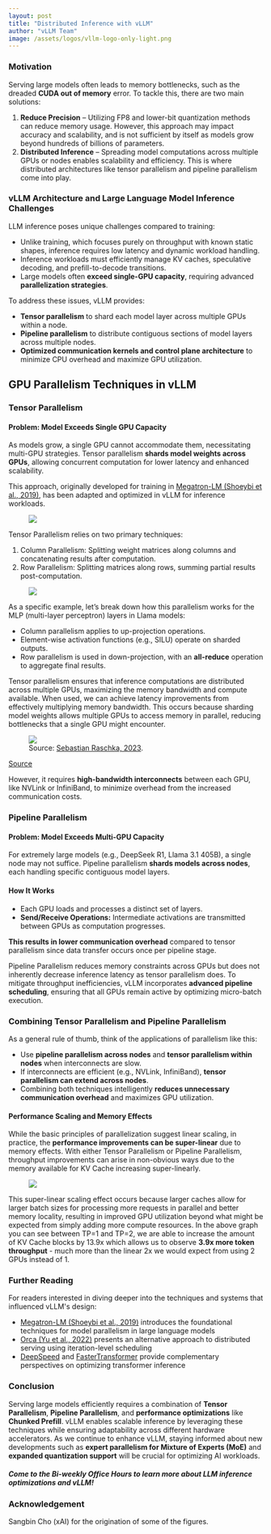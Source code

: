 ```yaml
---
layout: post
title: "Distributed Inference with vLLM"
author: "vLLM Team"
image: /assets/logos/vllm-logo-only-light.png
---
```


### Motivation

Serving large models often leads to memory bottlenecks, such as the dreaded **CUDA out of memory** error. To tackle this, there are two main solutions:

1. **Reduce Precision** – Utilizing FP8 and lower-bit quantization methods can reduce memory usage. However, this approach may impact accuracy and scalability, and is not sufficient by itself as models grow beyond hundreds of billions of parameters.  
2. **Distributed Inference** – Spreading model computations across multiple GPUs or nodes enables scalability and efficiency. This is where distributed architectures like tensor parallelism and pipeline parallelism come into play.

### vLLM Architecture and Large Language Model Inference Challenges

LLM inference poses unique challenges compared to training:

* Unlike training, which focuses purely on throughput with known static shapes, inference requires low latency and dynamic workload handling.  
* Inference workloads must efficiently manage KV caches, speculative decoding, and prefill-to-decode transitions.  
* Large models often **exceed single-GPU capacity**, requiring advanced **parallelization strategies**.

To address these issues, vLLM provides:

* **Tensor parallelism** to shard each model layer across multiple GPUs within a node.  
* **Pipeline parallelism** to distribute contiguous sections of model layers across multiple nodes.  
* **Optimized communication kernels and control plane architecture** to minimize CPU overhead and maximize GPU utilization.

## GPU Parallelism Techniques in vLLM

### Tensor Parallelism

#### Problem: Model Exceeds Single GPU Capacity

As models grow, a single GPU cannot accommodate them, necessitating multi-GPU strategies. Tensor parallelism **shards model weights across GPUs**, allowing concurrent computation for lower latency and enhanced scalability.

This approach, originally developed for training in [Megatron-LM (Shoeybi et al., 2019\)](https://arxiv.org/abs/1909.08053), has been adapted and optimized in vLLM for inference workloads.

<figure>
  <img src="/assets/figures/distributed-inference/tp_strategies.png" />
</figure>

Tensor Parallelism relies on two primary techniques:

1. Column Parallelism: Splitting weight matrices along columns and concatenating results after computation.  
2. Row Parallelism: Splitting matrices along rows, summing partial results post-computation.

<figure>
  <img src="/assets/figures/distributed-inference/column_row_parallel.png" />
</figure>

As a specific example, let’s break down how this parallelism works for the MLP (multi-layer perceptron) layers in Llama models:

* Column parallelism applies to up-projection operations.  
* Element-wise activation functions (e.g., SILU) operate on sharded outputs.  
* Row parallelism is used in down-projection, with an **all-reduce** operation to aggregate final results.

Tensor parallelism ensures that inference computations are distributed across multiple GPUs, maximizing the memory bandwidth and compute available. When used, we can achieve latency improvements from effectively multiplying memory bandwidth. This occurs because sharding model weights allows multiple GPUs to access memory in parallel, reducing bottlenecks that a single GPU might encounter. 

<figure>
  <img src="/assets/figures/distributed-inference/tensor_parallelism.png" />
<figcaption>
Source: <a href="https://sebastianraschka.com/blog/2023/pytorch-memory-optimization.html" target="_blank">Sebastian Raschka, 2023</a>.
</figcaption>
</figure>

[Source](https://sebastianraschka.com/blog/2023/pytorch-memory-optimization.html)

However, it requires **high-bandwidth interconnects** between each GPU, like NVLink or InfiniBand, to minimize overhead from the increased communication costs.

### Pipeline Parallelism

#### Problem: Model Exceeds Multi-GPU Capacity

For extremely large models (e.g., DeepSeek R1, Llama 3.1 405B), a single node may not suffice. Pipeline parallelism **shards models across nodes**, each handling specific contiguous model layers.

#### How It Works

* Each GPU loads and processes a distinct set of layers.  
* **Send/Receive Operations:** Intermediate activations are transmitted between GPUs as computation progresses.

**This results in lower communication overhead** compared to tensor parallelism since data transfer occurs once per pipeline stage.

Pipeline Parallelism reduces memory constraints across GPUs but does not inherently decrease inference latency as tensor parallelism does. To mitigate throughput inefficiencies, vLLM incorporates **advanced pipeline scheduling**, ensuring that all GPUs remain active by optimizing micro-batch execution.

### Combining Tensor Parallelism and Pipeline Parallelism

As a general rule of thumb, think of the applications of parallelism like this:

* Use **pipeline parallelism across nodes** and **tensor parallelism within nodes** when interconnects are slow.  
* If interconnects are efficient (e.g., NVLink, InfiniBand), **tensor parallelism can extend across nodes**.  
* Combining both techniques intelligently **reduces unnecessary communication overhead** and maximizes GPU utilization.

#### Performance Scaling and Memory Effects

While the basic principles of parallelization suggest linear scaling, in practice, the **performance improvements can be super-linear** due to memory effects. With either Tensor Parallelism or Pipeline Parallelism, throughput improvements can arise in non-obvious ways due to the memory available for KV Cache increasing super-linearly.  

<figure>
  <img src="/assets/figures/distributed-inference/kv_cache_effects.png" />
</figure>

This super-linear scaling effect occurs because larger caches allow for larger batch sizes for processing more requests in parallel and better memory locality, resulting in improved GPU utilization beyond what might be expected from simply adding more compute resources. In the above graph you can see between TP=1 and TP=2, we are able to increase the amount of KV Cache blocks by 13.9x which allows us to observe **3.9x more token throughput** \- much more than the linear 2x we would expect from using 2 GPUs instead of 1\.

### Further Reading

For readers interested in diving deeper into the techniques and systems that influenced vLLM's design:

* [Megatron-LM (Shoeybi et al., 2019\)](https://arxiv.org/abs/1909.08053) introduces the foundational techniques for model parallelism in large language models  
* [Orca (Yu et al., 2022\)](https://www.usenix.org/conference/osdi22/presentation/yu) presents an alternative approach to distributed serving using iteration-level scheduling  
* [DeepSpeed](https://github.com/deepspeedai/DeepSpeed) and [FasterTransformer](https://github.com/NVIDIA/FasterTransformer) provide complementary perspectives on optimizing transformer inference

### Conclusion

Serving large models efficiently requires a combination of **Tensor Parallelism**, **Pipeline Parallelism**, and **performance optimizations** like **Chunked Prefill**. vLLM enables scalable inference by leveraging these techniques while ensuring adaptability across different hardware accelerators. As we continue to enhance vLLM, staying informed about new developments such as **expert parallelism for Mixture of Experts (MoE)** and **expanded quantization support** will be crucial for optimizing AI workloads.

##### Come to the Bi-weekly Office Hours to learn more about LLM inference optimizations and vLLM\!

### Acknowledgement

Sangbin Cho (xAI) for the origination of some of the figures.
